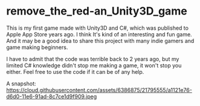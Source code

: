 # remove_the_red-an_Unity3D_game

This is my first game made with Unity3D and C#, which was published to Apple App Store years ago. I think It's kind of an interesting and fun game. And it may be a good idea to share this project with many indie gamers and game making beginners.

I have to admit that the code was terrible back to 2 years ago, but my limited C# knowledge didn't stop me making a game, it won't stop you either. Feel free to use the code if it can be of any help.

A snapshot:
https://cloud.githubusercontent.com/assets/6386875/21795555/a1121e76-d6d0-11e6-91ad-8c7ce1d9f909.jpeg
